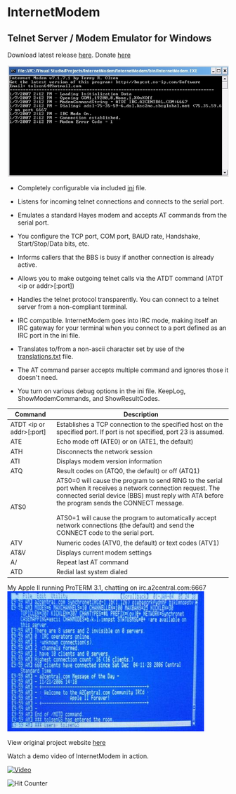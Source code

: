 # InternetModem
## Telnet Server / Modem Emulator for Windows

Download latest release [here](https://github.com/tolsen64/InternetModem/raw/master/LatestBuild.zip).
Donate [here](https://www.paypal.me/tolsen64)

![screenshot1](https://github.com/tolsen64/InternetModem/blob/master/Images/InetModemScreenShot.JPG?raw=true)

* Completely configurable via included [ini](https://github.com/tolsen64/InternetModem/blob/master/InternetModem/bin/InternetModem.ini) file.

* Listens for incoming telnet connections and connects to the serial port.

* Emulates a standard Hayes modem and accepts AT commands from the serial port.

* You configure the TCP port, COM port, BAUD rate, Handshake, Start/Stop/Data bits, etc.

* Informs callers that the BBS is busy if another connection is already active.

* Allows you to make outgoing telnet calls via the ATDT command (ATDT &lt;ip or addr&gt;[:port])

* Handles the telnet protocol transparently. You can connect to a telnet server from a non-compliant terminal.

* IRC compatible. InternetModem goes into IRC mode, making itself an IRC gateway for your terminal when you connect to a port defined as an IRC port in the ini file.

* Translates to/from a non-ascii character set by use of the [translations.txt](https://github.com/tolsen64/InternetModem/blob/master/InternetModem/bin/Translations.txtxxx) file.

* The AT command parser accepts multiple command and ignores those it doesn't need.

* You turn on various debug options in the ini file. KeepLog, ShowModemCommands, and ShowResultCodes.

|  Command  | Description |
|------------|-------------|
|ATDT &lt;ip or addr&gt;[:port]|Establishes a TCP connection to the specified host on the specified port. If port is not specified, port 23 is assumed.|
|ATE|Echo mode off (ATE0) or on (ATE1, the default)|
|ATH|Disconnects the network session|
|ATI|Displays modem version information|
|ATQ|Result codes on (ATQ0, the default) or off (ATQ1)|
|ATS0|ATS0=0 will cause the program to send RING to the serial port when it receives a network connection request. The connected serial device (BBS) must reply with ATA before the program sends the CONNECT message.<br><br>ATS0=1 will cause the program to automatically accept network connections (the default) and send the CONNECT code to the serial port.|
|ATV|Numeric codes (ATV0, the default) or text codes (ATV1)|
|AT&V|Displays current modem settings|
|A/|Repeat last AT command|
|ATD|Redial last system dialed|

My Apple II running ProTERM 3.1, chatting on irc.a2central.com:6667
![screenshot1](https://github.com/tolsen64/InternetModem/blob/master/Images/InetModemScreenA2C.JPG?raw=true)

View original project website [here](http://theboycot.com:8080/InternetModem)

Watch a demo video of InternetModem in action.

[![Video](http://img.youtube.com/vi/NGY-SSluzvs/0.jpg)](https://youtu.be/NGY-SSluzvs)

![Hit Counter](http://theboycot.com:8080/hc?id=GitHub.InternetModem "My Stupid Hit Counter!")
